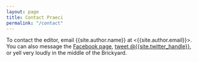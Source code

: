 ```yaml
---
layout: page
title: Contact Praeci
permalink: "/contact"
---
```

To contact the editor, email {{site.author.name}} at <{{site.author.email}}>. You can also message the [Facebook page]({{site.facebook_link}}), [tweet @{{site.twitter_handle}}]({{site.twitter_link}}), or yell very loudly in the middle of the Brickyard.